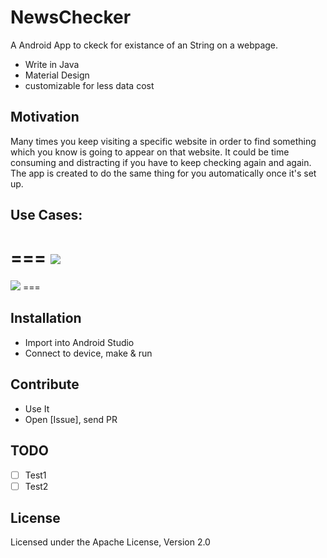 # NewsChecker

A Android App to ckeck for existance of an String on a webpage.

- Write in Java
- Material Design
- customizable for less data cost

Motivation
----------
Many times you keep visiting a specific website in order to find something which you know is going to appear on that website. It could be time consuming and distracting if you have to keep checking again and again. The app is created to do the same thing for you automatically once it's set up.

Use Cases:
----------

===
<img   src="https://lh3.googleusercontent.com/9R9CZOz-Q7KOMKFv_doTiY_g2HZFKaJ44s1YBmJEj_3fTuBDODai97xVR14fpI68TIoT=h900-rw" />
===
<img   src="https://lh3.googleusercontent.com/GtYJbcLb_WdlUf2MZ_Y5DmPATGuNB6WUqh5LqZoQOGoDCJmlTGRpSpHqHvo8v31xwsE=h900-rw" />
===



Installation
------------

* Import into Android Studio
* Connect to device, make & run 

Contribute
----------

* Use It
* Open [Issue], send PR


TODO
----

- [ ] Test1
- [ ] Test2

License
-------
Licensed under the Apache License, Version 2.0
